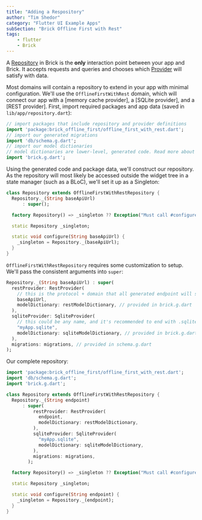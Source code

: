 ```yaml
---
title: "Adding a Respository"
author: "Tim Shedor"
category: "Flutter UI Example Apps"
subSection: "Brick Offline First with Rest"
tags:
    - flutter
    - Brick
---
```


A [Repository](https://github.com/greenbits/brick#repository) in Brick is the **only** interaction point between your app and Brick. It accepts requests and queries and chooses which [Provider](https://github.com/greenbits/brick#provider) will satisfy with data.

Most domains will contain a repository to extend in your app with minimal configuration. We'll use the `OfflineFirstWithRest` domain, which will connect our app with a [memory cache provider], a [SQLite provider], and a [REST provider]. First, import required packages and app data (saved in `lib/app/repository.dart`):

```dart
// import packages that include repository and provider definitions
import 'package:brick_offline_first/offline_first_with_rest.dart';
// import our generated migrations
import 'db/schema.g.dart';
// import our model dictionaries
// model dictionaries are lower-level, generated code. Read more about them here: https://github.com/greenbits/brick#translation-and-the-model-dictionary
import 'brick.g.dart';
```

Using the generated code and package data, we'll construct our repository. As the repository will most likely be accessed outside the widget tree in a state manager (such as a BLoC), we'll set it up as a Singleton:

```dart
class Repository extends OfflineFirstWithRestRepository {
  Repository._(String baseApiUrl)
      : super();

  factory Repository() => _singleton ?? Exception("Must call #configure first");

  static Repository _singleton;

  static void configure(String baseApiUrl) {
    _singleton = Repository._(baseApiUrl);
  }
}
```

`OfflineFirstWithRestRepository` requires some customization to setup. We'll pass the consistent arguments into `super`:

```dart
Repository._(String baseApiUrl) : super(
  restProvider: RestProvider(
    // this is the protocol + domain that all generated endpoint will suffix
    baseApiUrl,
    modelDictionary: restModelDictionary, // provided in brick.g.dart
  ),
  sqliteProvider: SqliteProvider(
    // this could be any name, and it's recommended to end with .sqlite
    "myApp.sqlite",
    modelDictionary: sqliteModelDictionary, // provided in brick.g.dart
  ),
  migrations: migrations, // provided in schema.g.dart
);
```

Our complete repository:

```dart
import 'package:brick_offline_first/offline_first_with_rest.dart';
import 'db/schema.g.dart';
import 'brick.g.dart';

class Repository extends OfflineFirstWithRestRepository {
  Repository._(String endpoint)
      : super(
          restProvider: RestProvider(
            endpoint,
            modelDictionary: restModelDictionary,
          ),
          sqliteProvider: SqliteProvider(
            "myApp.sqlite",
            modelDictionary: sqliteModelDictionary,
          ),
          migrations: migrations,
        );

  factory Repository() => _singleton ?? Exception("Must call #configure first");

  static Repository _singleton;

  static void configure(String endpoint) {
    _singleton = Repository._(endpoint);
  }
}
```
